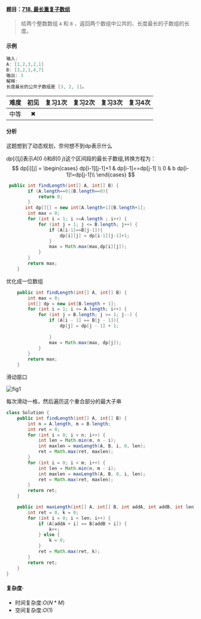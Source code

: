 #### 题目：[718. 最长重复子数组](https://leetcode-cn.com/problems/maximum-length-of-repeated-subarray/)

> 给两个整数数组 `A` 和 `B` ，返回两个数组中公共的、长度最长的子数组的长度。

#### 示例

```java
输入:
A: [1,2,3,2,1]
B: [3,2,1,4,7]
输出: 3
解释: 
长度最长的公共子数组是 [3, 2, 1]。
```

| 难度 | 初见 | 复习1次 | 复习2次 | 复习3次 | 复习4次 |
| :--: | :--: | :-----: | :-----: | :-----: | :-----: |
| 中等 |  ✖   |         |         |         |         |

#### 分析

这题想到了动态规划，奈何想不到dp表示什么

$dp[i][j]$表示$A[0~i)$和$B[0~j$)这个区间段的最长子数组,转换方程为：
$$
dp[i][j]  = \begin{cases}
dp[i-1][j-1]+1 & dp[i-1]==dp[j-1] \\
0 & b dp[i-1]!=dp[j-1]\\
\end{cases}
$$

```java
 public int findLength(int[] A, int[] B) {
        if (A.length==0||B.length==0){
            return 0;
        }
       int dp[][] = new int[A.length+1][B.length+1];
        int max = 0;
        for (int i = 1; i <=A.length ; i++) {
            for (int j = 1; j <= B.length; j++) {
                if (A[i-1]==B[j-1]){
                    dp[i][j] = dp[i-1][j-1]+1;
                }
                max = Math.max(max,dp[i][j]); 
            }
        }
        return max;
    }
```

优化成一位数组

```java
    public int findLength(int[] A, int[] B) {
        int max = 0;
        int[] dp = new int[B.length + 1];
        for (int i = 1; i <= A.length; i++) {
            for (int j = B.length; j >= 1; j--) {
                if (A[i - 1] == B[j - 1]){
                    dp[j] = dp[j - 1] + 1;
                
                }
                max = Math.max(max, dp[j]);
            }
        }
        return max;
    }

```

滑动窗口

![fig1](https://assets.leetcode-cn.com/solution-static/718/718_fig1.gif)

每次滑动一格，然后遍历这个重合部分的最大子串

```java
class Solution {
    public int findLength(int[] A, int[] B) {
        int n = A.length, m = B.length;
        int ret = 0;
        for (int i = 0; i < n; i++) {
            int len = Math.min(m, n - i);
            int maxlen = maxLength(A, B, i, 0, len);
            ret = Math.max(ret, maxlen);
        }
        for (int i = 0; i < m; i++) {
            int len = Math.min(n, m - i);
            int maxlen = maxLength(A, B, 0, i, len);
            ret = Math.max(ret, maxlen);
        }
        return ret;
    }

    public int maxLength(int[] A, int[] B, int addA, int addB, int len) {
        int ret = 0, k = 0;
        for (int i = 0; i < len; i++) {
            if (A[addA + i] == B[addB + i]) {
                k++;
            } else {
                k = 0;
            }
            ret = Math.max(ret, k);
        }
        return ret;
    }
}

```



#### 复杂度·

- 时间复杂度:$O(N*M)$
- 空间复杂度:$O(1)$